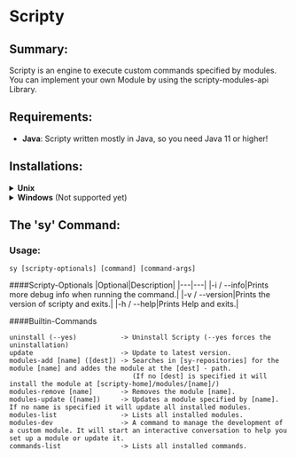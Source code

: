# Scripty

## Summary:
Scripty is an engine to execute custom commands specified by modules.
You can implement your own Module by using the scripty-modules-api Library.


## Requirements:
- **Java**: Scripty written mostly in Java, so you need Java 11 or higher!

## Installations:

<details>
<summary><b>Unix</b></summary>

Simply use:
```
sudo curl -s https://raw.githubusercontent.com/1Programm/Scripty/master/install.sh | sudo bash
```

The installation will create a bash script in /usr/local/bin which is a default of the environment PATH variable.\
Because of that the name of that file there can then be used as a command to execute that file.


#### Options:
|Option|Description|
|---|---|
|[version]|Specifies what version you want to download. Check https://github.com/1Programm/Scripty/tree/master/releases for possible versions!|
|-i / --info|Prints debug info when installing Scripty.|

```
sudo curl -s https://raw.githubusercontent.com/1Programm/Scripty/master/install.sh | sudo bash -s -- [options]
```

#### On error:
If running the command tells you that the Java Runtime is not installed follow this link:
[https://stackoverflow.com/questions/12309253/sudo-java-command-not-found-after-exiting-from-root-user](https://stackoverflow.com/questions/12309253/sudo-java-command-not-found-after-exiting-from-root-user)

#### Scripty Home:
Default: ~/.scripty/

</details>

<details>
<summary><b>Windows</b> (Not supported yet)</summary>
Not supported yet!
</details>

## The 'sy' Command:

### Usage:
```
sy [scripty-optionals] [command] [command-args]
```

####Scripty-Optionals
|Optional|Description|
|---|---|
|-i / --info|Prints more debug info when running the command.|
|-v / --version|Prints the version of scripty and exits.|
|-h / --help|Prints Help and exits.|

####Builtin-Commands
```
uninstall (--yes)           -> Uninstall Scripty (--yes forces the uninstallation)
update                      -> Update to latest version.
modules-add [name] ([dest]) -> Searches in [sy-repositories] for the module [name] and addes the module at the [dest] - path. 
                               (If no [dest] is specified it will install the module at [scripty-home]/modules/[name]/)
modules-remove [name]       -> Removes the module [name].
modules-update ([name])     -> Updates a module specified by [name]. If no name is specified it will update all installed modules.
modules-list                -> Lists all installed modules.
modules-dev                 -> A command to manage the development of a custom module. It will start an interactive conversation to help you set up a module or update it.
commands-list               -> Lists all installed commands.
```